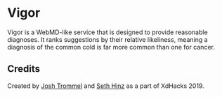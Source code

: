 Vigor
=====

Vigor is a WebMD-like service that is designed to provide reasonable diagnoses. It ranks suggestions by their relative likeliness, meaning a diagnosis
of the common cold is far more common than one for cancer.

Credits
-------

Created by [Josh Trommel](https://github.com/trmml) and [Seth Hinz](https://github.com/shinzlet) as a part of XdHacks 2019.
